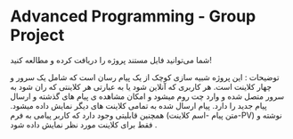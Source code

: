 # Advanced Programming - Group Project


شما می‌توانید فایل مستند پروژه را دریافت کرده و مطالعه کنید!

توضیحات : این پروژه شبیه سازی کوچک از یک پیام رسان است که شامل یک سرور و چهار کلاینت است. هر کاربری که آنلاین شود یا به عبارتی هر کلاینتی که ران شود به سرور متصل شده و وارد چت روم میشود و امکان مشاهده ی پیام های گذشته و ارسال پیام جدید را دارد. پیام ارسال شده به تمامی کلاینت های دیگر نمایش داده میشود. همچنین قابلیتی وجود دارد که کاربر پیامی به فرم (متن پیام -اسم کلاینت-PV) نوشته و فقط برای کلاینت مورد نظر نمایش داده شود . 
